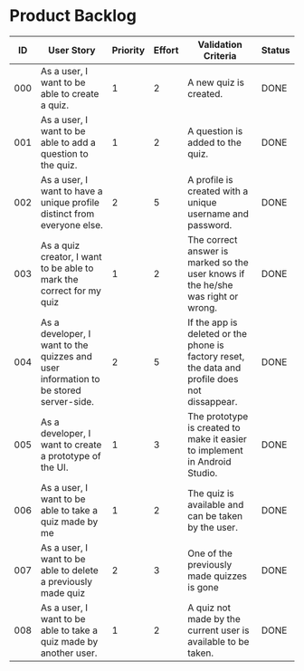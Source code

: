 # Product Backlog

| ID | User Story | Priority | Effort | Validation Criteria | Status |
|----|------------|--------|----------|---------------------|--------|
| 000 | As a user, I want to be able to create a quiz. |	1 |	2 |	A new quiz is created. | DONE |
| 001 | As a user, I want to be able to add a question to the quiz. |	1 |	2 |	A question is added to the quiz. | DONE |
| 002 | As a user, I want to have a unique profile distinct from everyone else. |	2 |	5 |	A profile is created with a unique username and password. | DONE |
| 003 | As a quiz creator, I want to be able to mark the correct for my quiz |	1	| 2	 | The correct answer is marked so the user knows if the he/she was right or wrong. | DONE |
| 004 | As a developer, I want to the quizzes and user information to be stored server-side. |	2	| 5 |	If the app is deleted or the phone is factory reset, the data and profile does not dissappear. | DONE |
| 005 | As a developer, I want to create a prototype of the UI.	| 1 |	3 |	The prototype is created to make it easier to implement in Android Studio. | DONE |
| 006 | As a user, I want to be able to take a quiz made by me | 1 | 2 | The quiz is available and can be taken by the user. | DONE |
| 007 | As a user, I want to be able to delete a previously made quiz | 2 | 3 | One of the previously made quizzes is gone | DONE |
| 008 | As a user, I want to be able to take a quiz made by another user. | 1 | 2 | A quiz not made by the current user is available to be taken. | DONE |

